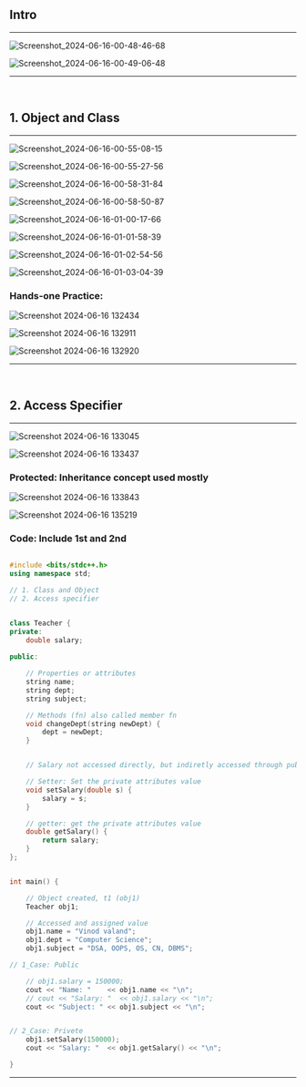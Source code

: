 
## Intro

<hr>

![Screenshot_2024-06-16-00-48-46-68](https://github.com/Mehul237/Core-Subjects/assets/117193057/91d76cc7-2af5-4221-a967-3b46167bc2e7)

![Screenshot_2024-06-16-00-49-06-48](https://github.com/Mehul237/Core-Subjects/assets/117193057/5864dae5-28ea-4630-a595-2241879453ba)

<hr>
<br>

## 1. Object and Class

<hr>

![Screenshot_2024-06-16-00-55-08-15](https://github.com/Mehul237/Core-Subjects/assets/117193057/c8dfbcae-ab71-4187-87b0-f2d9f2b02a10)

![Screenshot_2024-06-16-00-55-27-56](https://github.com/Mehul237/Core-Subjects/assets/117193057/58881a3b-b1e1-43ec-97a2-d1d47476dc21)

![Screenshot_2024-06-16-00-58-31-84](https://github.com/Mehul237/Core-Subjects/assets/117193057/d66730ea-a54f-485e-80f3-1a56ee9a4a34)

![Screenshot_2024-06-16-00-58-50-87](https://github.com/Mehul237/Core-Subjects/assets/117193057/529bbb74-644f-46a0-919e-2971c36d44e9)

![Screenshot_2024-06-16-01-00-17-66](https://github.com/Mehul237/Core-Subjects/assets/117193057/5dc60fef-3217-4ef5-a905-9fcd95d8d828)

![Screenshot_2024-06-16-01-01-58-39](https://github.com/Mehul237/Core-Subjects/assets/117193057/0b14c36e-7739-4726-893f-bb64ce749a24)

![Screenshot_2024-06-16-01-02-54-56](https://github.com/Mehul237/Core-Subjects/assets/117193057/10950e51-34bf-4d81-8e84-a87590b84a6d)

![Screenshot_2024-06-16-01-03-04-39](https://github.com/Mehul237/Core-Subjects/assets/117193057/3d0b083d-d2dd-4b0b-b68d-79a8a3da5095)

### Hands-one Practice:

![Screenshot 2024-06-16 132434](https://github.com/Mehul237/Core-Subjects/assets/117193057/028f52ce-d3c7-4fe8-89cd-e53a329dc4fe)

![Screenshot 2024-06-16 132911](https://github.com/Mehul237/Core-Subjects/assets/117193057/31633936-40aa-451e-a95a-88b673ccaeac)

![Screenshot 2024-06-16 132920](https://github.com/Mehul237/Core-Subjects/assets/117193057/1a859313-dc2f-4369-8ab2-a9cb797ca5d3)

<hr>
<br>


## 2. Access Specifier

<hr>

![Screenshot 2024-06-16 133045](https://github.com/Mehul237/Core-Subjects/assets/117193057/04378e22-d044-457f-82e3-ae1dcf888616)

![Screenshot 2024-06-16 133437](https://github.com/Mehul237/Core-Subjects/assets/117193057/37c57207-dce4-4749-a643-e4217209028c)


### Protected: Inheritance concept used mostly

![Screenshot 2024-06-16 133843](https://github.com/Mehul237/Core-Subjects/assets/117193057/e59ccc8f-4ffa-4e18-9007-aad0f8d22df2)

![Screenshot 2024-06-16 135219](https://github.com/Mehul237/Core-Subjects/assets/117193057/ce13716b-fa5a-4393-be9c-a489bd101049)


### Code: Include 1st and 2nd

```cpp

#include <bits/stdc++.h>
using namespace std;

// 1. Class and Object
// 2. Access specifier


class Teacher {
private:
    double salary;
  
public:

    // Properties or attributes
    string name;
    string dept;
    string subject;

    // Methods (fn) also called member fn
    void changeDept(string newDept) {
        dept = newDept;
    }


    // Salary not accessed directly, but indiretly accessed through public method like setter and getter

    // Setter: Set the private attributes value
    void setSalary(double s) {
        salary = s;
    }

    // getter: get the private attributes value
    double getSalary() {
        return salary;
    }
};


int main() {

    // Object created, t1 (obj1)
    Teacher obj1;

    // Accessed and assigned value
    obj1.name = "Vinod valand";
    obj1.dept = "Computer Science";
    obj1.subject = "DSA, OOPS, OS, CN, DBMS";

// 1_Case: Public

    // obj1.salary = 150000;
    cout << "Name: "    << obj1.name << "\n";
    // cout << "Salary: "  << obj1.salary << "\n";
    cout << "Subject: " << obj1.subject << "\n";


// 2_Case: Privete
    obj1.setSalary(150000);
    cout << "Salary: "  << obj1.getSalary() << "\n";

}

```

<hr>
<br>
